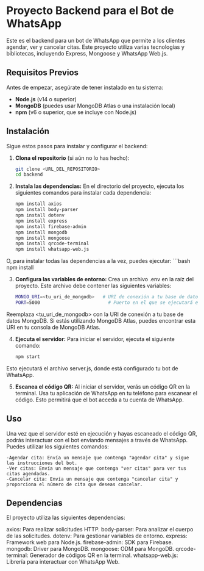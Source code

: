 # Proyecto Backend para el Bot de WhatsApp

Este es el backend para un bot de WhatsApp que permite a los clientes agendar, ver y cancelar citas. Este proyecto utiliza varias tecnologías y bibliotecas, incluyendo Express, Mongoose y WhatsApp Web.js.

## Requisitos Previos

Antes de empezar, asegúrate de tener instalado en tu sistema:

- **Node.js** (v14 o superior)
- **MongoDB** (puedes usar MongoDB Atlas o una instalación local)
- **npm** (v6 o superior, que se incluye con Node.js)

## Instalación

Sigue estos pasos para instalar y configurar el backend:

1. **Clona el repositorio** (si aún no lo has hecho):

   ```bash
   git clone <URL_DEL_REPOSITORIO>
   cd backend

2. **Instala las dependencias:**
En el directorio del proyecto, ejecuta los siguientes comandos para instalar cada dependencia:
    ```bash
    npm install axios
    npm install body-parser
    npm install dotenv
    npm install express
    npm install firebase-admin
    npm install mongodb
    npm install mongoose
    npm install qrcode-terminal
    npm install whatsapp-web.js

O, para instalar todas las dependencias a la vez, puedes ejecutar:
    ```bash
    npm install

3. **Configura las variables de entorno:**
Crea un archivo .env en la raíz del proyecto. Este archivo debe contener las siguientes variables:
    ```bash
    MONGO_URI=<tu_uri_de_mongodb>   # URI de conexión a tu base de datos MongoDB
    PORT=5000                         # Puerto en el que se ejecutará el servidor

Reemplaza <tu_uri_de_mongodb> con la URI de conexión a tu base de datos MongoDB. Si estás utilizando MongoDB Atlas, puedes encontrar esta URI en tu consola de MongoDB Atlas.

4. **Ejecuta el servidor:**
Para iniciar el servidor, ejecuta el siguiente comando:
    ```bash
    npm start

Esto ejecutará el archivo server.js, donde está configurado tu bot de WhatsApp.

5. **Escanea el código QR:**
Al iniciar el servidor, verás un código QR en la terminal. Usa tu aplicación de WhatsApp en tu teléfono para escanear el código. Esto permitirá que el bot acceda a tu cuenta de WhatsApp.

## Uso
Una vez que el servidor esté en ejecución y hayas escaneado el código QR, podrás interactuar con el bot enviando mensajes a través de WhatsApp. Puedes utilizar los siguientes comandos:

    -Agendar cita: Envía un mensaje que contenga "agendar cita" y sigue las instrucciones del bot.
    -Ver citas: Envía un mensaje que contenga "ver citas" para ver tus citas agendadas.
    -Cancelar cita: Envía un mensaje que contenga "cancelar cita" y proporciona el número de cita que deseas cancelar.

## Dependencias
El proyecto utiliza las siguientes dependencias:

axios: Para realizar solicitudes HTTP.
body-parser: Para analizar el cuerpo de las solicitudes.
dotenv: Para gestionar variables de entorno.
express: Framework web para Node.js.
firebase-admin: SDK para Firebase.
mongodb: Driver para MongoDB.
mongoose: ODM para MongoDB.
qrcode-terminal: Generador de códigos QR en la terminal.
whatsapp-web.js: Librería para interactuar con WhatsApp Web.